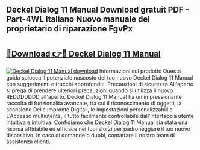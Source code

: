 ## Deckel Dialog 11 Manual Download gratuit PDF - Part-4WL Italiano Nuovo manuale del proprietario di riparazione FgvPx

# <h2><a href="http://df9e7r.blite.top/?on=Deckel+Dialog+11+Manual">🔗Download 👉🔴 Deckel Dialog 11 Manual</a></h2>

[![Deckel Dialog 11 Manual download](https://i.imgur.com/lujVjoI.png)](http://df9e7r.blite.top/?on=Deckel+Dialog+11+Manual)
Informazioni sul prodotto Questa guida sblocca il potenziale nascosto del tuo nuovo Deckel Dialog 11 Manual con suggerimenti e trucchi approfonditi. Precauzioni di sicurezza All'aperto si prega di prendere ulteriori precauzioni quando si utilizza il nuovo REDDDDDDD all'aperto. Deckel Dialog 11 Manual ha un'impressionante raccolta di funzionalità avanzate, tra cui il riconoscimento di oggetti, la scansione Delle Impronte Digitali, le impostazioni personalizzabili e L'Accesso multiutente, il tutto facilmente controllabile dall'interfaccia utente intuitiva e intuitiva. Confidiamo che Deckel Dialog 11 Manual sia stata una risorsa affidabile ed efficace nei tuoi sforzi per padroneggiare il tuo nuovo dispositivo. In caso di domande o dubbi, contattare il nostro team di assistenza clienti.
